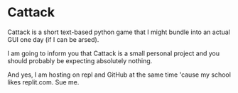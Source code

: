 # Cattack
Cattack is a short text-based python game that I might bundle into an actual GUI one day (if I can be arsed).

I am going to inform you that Cattack is a small personal project and you should probably be expecting absolutely nothing.

And yes, I am hosting on repl and GitHub at the same time 'cause my school likes replit.com. Sue me.
